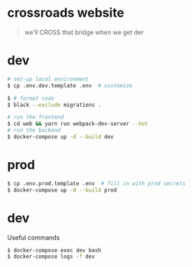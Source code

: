 # crossroads website

> we'll CROSS that bridge when we get der

# dev

```bash
# set-up local environment
$ cp .env.dev.template .env  # customize

$ # format code
$ black --exclude migrations .

# run the frontend
$ cd web && yarn run webpack-dev-server --hot
# run the backend
$ docker-compose up -d --build dev
```


# prod

```bash
$ cp .env.prod.template .env  # fill in with prod secrets
$ docker-compose up -d --build prod
```


# dev

Useful commands

```bash
$ docker-compose exec dev bash
$ docker-compose logs -f dev
```
